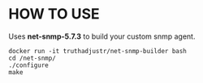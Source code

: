 HOW TO USE
==========

Uses **net-snmp-5.7.3** to build your custom snmp agent. 

```
docker run -it truthadjustr/net-snmp-builder bash
cd /net-snmp/
./configure 
make
```

